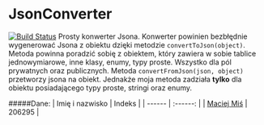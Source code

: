 # JsonConverter
[![Build Status](https://travis-ci.org/MacMisDev/JsonConverter.svg?branch=master)](https://travis-ci.org/MacMisDev/JsonConverter)
Prosty konwerter Jsona. 
Konwerter powinien bezbłędnie wygenerować Jsona z obiektu dzięki metodzie `convertToJson(object)`. Metoda powinna poradzić sobię z obiektem, który zawiera w sobie tablice jednowymiarowe, inne klasy, enumy, typy proste. Wszystko dla pól prywatnych oraz publicznych.
Metoda `convertFromJson(json, object)` przetworzy jsona na obiekt. Jednakże moja metoda zadziała **tylko** dla obiektu posiadającego typy proste, stringi oraz enumy.

#####Dane:
| Imię i nazwisko | Indeks |
| ------ | :------: |
|  [Maciej Miś](https://github.com/MacMisDev)  |  206295  |
